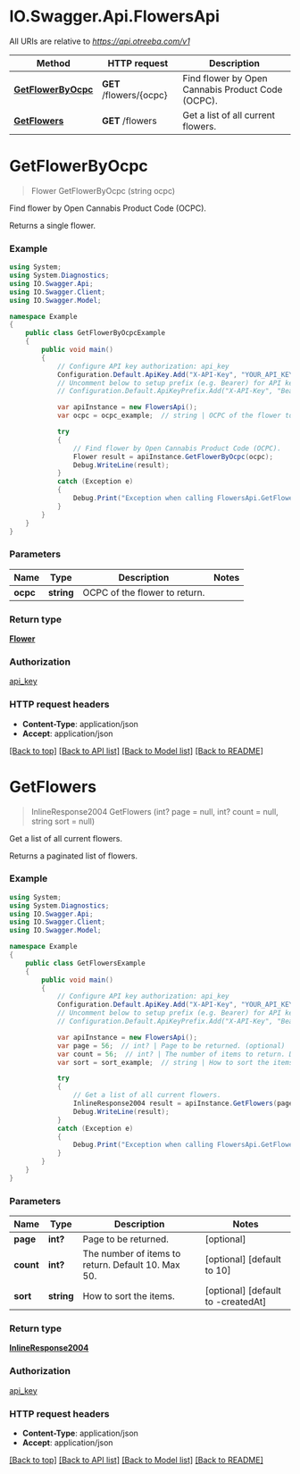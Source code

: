 # IO.Swagger.Api.FlowersApi

All URIs are relative to *https://api.otreeba.com/v1*

Method | HTTP request | Description
------------- | ------------- | -------------
[**GetFlowerByOcpc**](FlowersApi.md#getflowerbyocpc) | **GET** /flowers/{ocpc} | Find flower by Open Cannabis Product Code (OCPC).
[**GetFlowers**](FlowersApi.md#getflowers) | **GET** /flowers | Get a list of all current flowers.


<a name="getflowerbyocpc"></a>
# **GetFlowerByOcpc**
> Flower GetFlowerByOcpc (string ocpc)

Find flower by Open Cannabis Product Code (OCPC).

Returns a single flower.

### Example
```csharp
using System;
using System.Diagnostics;
using IO.Swagger.Api;
using IO.Swagger.Client;
using IO.Swagger.Model;

namespace Example
{
    public class GetFlowerByOcpcExample
    {
        public void main()
        {
            // Configure API key authorization: api_key
            Configuration.Default.ApiKey.Add("X-API-Key", "YOUR_API_KEY");
            // Uncomment below to setup prefix (e.g. Bearer) for API key, if needed
            // Configuration.Default.ApiKeyPrefix.Add("X-API-Key", "Bearer");

            var apiInstance = new FlowersApi();
            var ocpc = ocpc_example;  // string | OCPC of the flower to return.

            try
            {
                // Find flower by Open Cannabis Product Code (OCPC).
                Flower result = apiInstance.GetFlowerByOcpc(ocpc);
                Debug.WriteLine(result);
            }
            catch (Exception e)
            {
                Debug.Print("Exception when calling FlowersApi.GetFlowerByOcpc: " + e.Message );
            }
        }
    }
}
```

### Parameters

Name | Type | Description  | Notes
------------- | ------------- | ------------- | -------------
 **ocpc** | **string**| OCPC of the flower to return. | 

### Return type

[**Flower**](Flower.md)

### Authorization

[api_key](../README.md#api_key)

### HTTP request headers

 - **Content-Type**: application/json
 - **Accept**: application/json

[[Back to top]](#) [[Back to API list]](../README.md#documentation-for-api-endpoints) [[Back to Model list]](../README.md#documentation-for-models) [[Back to README]](../README.md)

<a name="getflowers"></a>
# **GetFlowers**
> InlineResponse2004 GetFlowers (int? page = null, int? count = null, string sort = null)

Get a list of all current flowers.

Returns a paginated list of flowers.

### Example
```csharp
using System;
using System.Diagnostics;
using IO.Swagger.Api;
using IO.Swagger.Client;
using IO.Swagger.Model;

namespace Example
{
    public class GetFlowersExample
    {
        public void main()
        {
            // Configure API key authorization: api_key
            Configuration.Default.ApiKey.Add("X-API-Key", "YOUR_API_KEY");
            // Uncomment below to setup prefix (e.g. Bearer) for API key, if needed
            // Configuration.Default.ApiKeyPrefix.Add("X-API-Key", "Bearer");

            var apiInstance = new FlowersApi();
            var page = 56;  // int? | Page to be returned. (optional) 
            var count = 56;  // int? | The number of items to return. Default 10. Max 50. (optional)  (default to 10)
            var sort = sort_example;  // string | How to sort the items. (optional)  (default to -createdAt)

            try
            {
                // Get a list of all current flowers.
                InlineResponse2004 result = apiInstance.GetFlowers(page, count, sort);
                Debug.WriteLine(result);
            }
            catch (Exception e)
            {
                Debug.Print("Exception when calling FlowersApi.GetFlowers: " + e.Message );
            }
        }
    }
}
```

### Parameters

Name | Type | Description  | Notes
------------- | ------------- | ------------- | -------------
 **page** | **int?**| Page to be returned. | [optional] 
 **count** | **int?**| The number of items to return. Default 10. Max 50. | [optional] [default to 10]
 **sort** | **string**| How to sort the items. | [optional] [default to -createdAt]

### Return type

[**InlineResponse2004**](InlineResponse2004.md)

### Authorization

[api_key](../README.md#api_key)

### HTTP request headers

 - **Content-Type**: application/json
 - **Accept**: application/json

[[Back to top]](#) [[Back to API list]](../README.md#documentation-for-api-endpoints) [[Back to Model list]](../README.md#documentation-for-models) [[Back to README]](../README.md)

